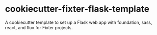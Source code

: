 # cookiecutter-fixter-flask-template
A cookiecutter template to set up a Flask web app with foundation, sass, react, and flux for Fixter projects.
